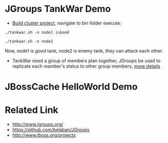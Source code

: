 JGroups TankWar Demo
====================

* [Build cluster project](how-to-build.asciidoc), navigate to bin folder execute:
~~~
./tankwar.sh -n node1 isGood
~~~

~~~
./tankwar.sh -n node2
~~~
Now, node1 is good tank, node2 is enemy tank, they can attack each other.

* TankWar need a group of members plan together, JGroups be used to replicate each member's status to other group members, [more details](https://github.com/kylinsoong/cluster/blob/master/docs/how_to_plan.asciidoc)

JBossCache HelloWorld Demo 
==========================



Related Link
============

* http://www.jgroups.org/
* https://github.com/belaban/JGroups
* http://www.jboss.org/projects


